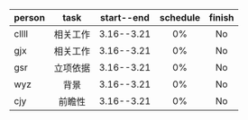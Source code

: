 |person|task|start--end|schedule|finish|
|:-----|:--:|:--------:|:------:|:----:|
|cllll|相关工作|3.16--3.21|0%|No|
|gjx|相关工作|3.16--3.21|0%|No|
|gsr|立项依据|3.16--3.21|0%|No|
|wyz|背景|3.16--3.21|0%|No|
|cjy|前瞻性|3.16--3.21|0%|No|
